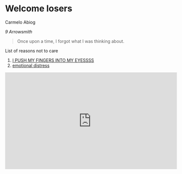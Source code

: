 # Welcome losers
Carmelo Abiog

*9 Arrowsmith*

> Once upon a time, I forgot what I was thinking about. 

List of reasons not to care

1. [I PUSH MY FINGERS INTO MY EYESSSS](https://youtu.be/6fVE8kSM43I0)
2. [emotional distress](https://www.youtube.com/watch?v=FvOpPeKSf_4)

<iframe width="560" height="315" src="https://www.youtube.com/embed/dFlDRhvM4L0" title="YouTube video player" frameborder="0" allow="accelerometer; autoplay; clipboard-write; encrypted-media; gyroscope; picture-in-picture; web-share" allowfullscreen></iframe>
